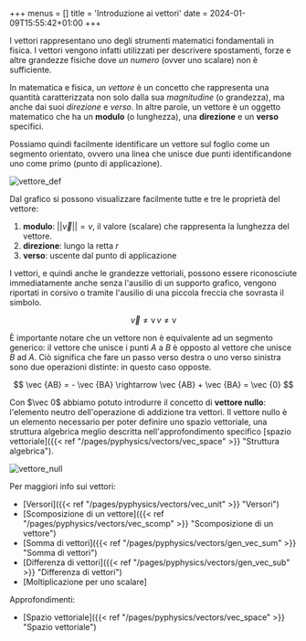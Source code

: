 +++
menus = []
title = 'Introduzione ai vettori'
date = 2024-01-09T15:55:42+01:00
+++

I vettori rappresentano uno degli strumenti matematici fondamentali in fisica. I vettori vengono infatti utilizzati per descrivere spostamenti, forze e altre grandezze fisiche dove *un numero* (ovver uno scalare) non è sufficiente.

In matematica e fisica, un _vettore_ è un concetto che rappresenta una quantità caratterizzata non solo dalla sua _magnitudine_ (o grandezza), ma anche dai suoi _direzione_ e _verso_. In altre parole, un vettore è un oggetto matematico che ha un **modulo** (o lunghezza), una **direzione** e un **verso** specifici.

Possiamo quindi facilmente identificare un vettore sul foglio come un segmento orientato, ovvero una linea che unisce due punti identificandone uno come primo (punto di applicazione).

![vettore_def](/static/img/vector_def.jpg "Definizione grafica di vettore")

Dal grafico si possono visualizzare facilmente tutte e tre le proprietà del vettore:

1) **modulo**: $|| \vec v || = v$, il valore (scalare) che rappresenta la lunghezza del vettore.
2) **direzione**: lungo la retta $r$
3) **verso**: uscente dal punto di applicazione

I vettori, e quindi anche le grandezze vettoriali, possono essere riconosciute immediatamente anche senza l'ausilio di un supporto grafico, vengono riportati in corsivo o tramite l'ausilio di una piccola freccia che sovrasta il simbolo.

$$ \vec v \neq \text{v} \, v \neq \text{v}$$

È importante notare che un vettore non è equivalente ad un segmento generico: il vettore che unisce i punti $A$ a $B$ è opposto al vettore che unisce $B$ ad $A$. Ciò significa che fare un passo verso destra o uno verso sinistra sono due operazioni distinte: in questo caso opposte.

$$ \vec {AB} = - \vec {BA} \rightarrow \vec {AB} + \vec {BA} = \vec {0} $$

Con $\vec 0$ abbiamo potuto introdurre il concetto di **vettore nullo**: l'elemento neutro dell'operazione di addizione tra vettori. 
Il vettore nullo è un elemento necessario per poter definire uno spazio vettoriale, una struttura algebrica meglio descritta nell'approfondimento specifico [spazio vettoriale]({{< ref "/pages/pyphysics/vectors/vec_space" >}}  "Struttura algebrica").

![vettore_null](/static/img/vec_null.gif#center)

Per maggiori info sui vettori:

* [Versori]({{< ref "/pages/pyphysics/vectors/vec_unit" >}}  "Versori")
* [Scomposizione di un vettore]({{< ref "/pages/pyphysics/vectors/vec_scomp" >}}  "Scomposizione di un vettore")
* [Somma di vettori]({{< ref "/pages/pyphysics/vectors/gen_vec_sum" >}}  "Somma di vettori")
* [Differenza di vettori]({{< ref "/pages/pyphysics/vectors/gen_vec_sub" >}}  "Differenza di vettori")
* [Moltiplicazione per uno scalare]



Approfondimenti:

* [Spazio vettoriale]({{< ref "/pages/pyphysics/vectors/vec_space" >}}  "Spazio vettoriale")
